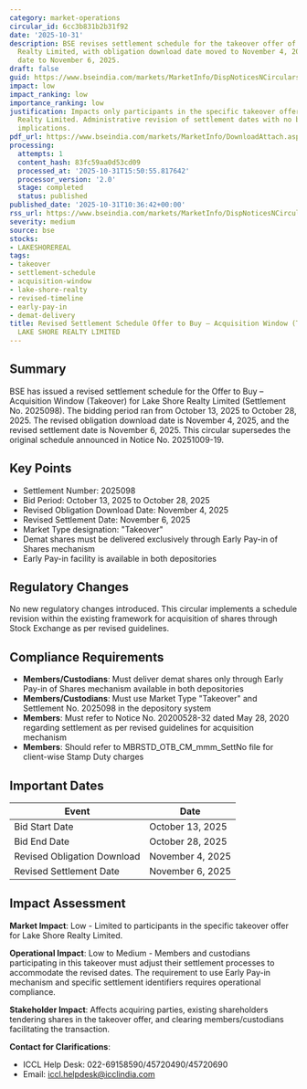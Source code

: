 ```yaml
---
category: market-operations
circular_id: 6cc3b831b2b31f92
date: '2025-10-31'
description: BSE revises settlement schedule for the takeover offer of Lake Shore
  Realty Limited, with obligation download date moved to November 4, 2025 and settlement
  date to November 6, 2025.
draft: false
guid: https://www.bseindia.com/markets/MarketInfo/DispNoticesNCirculars.aspx?Noticeid={0C7A8CCD-E6AA-4247-9AFF-87719AD394F5}&noticeno=20251031-8&dt=10/31/2025&icount=8&totcount=62&flag=0
impact: low
impact_ranking: low
importance_ranking: low
justification: Impacts only participants in the specific takeover offer for Lake Shore
  Realty Limited. Administrative revision of settlement dates with no broader market
  implications.
pdf_url: https://www.bseindia.com/markets/MarketInfo/DownloadAttach.aspx?id=20251031-8&attachedId=
processing:
  attempts: 1
  content_hash: 83fc59aa0d53cd09
  processed_at: '2025-10-31T15:50:55.817642'
  processor_version: '2.0'
  stage: completed
  status: published
published_date: '2025-10-31T10:36:42+00:00'
rss_url: https://www.bseindia.com/markets/MarketInfo/DispNoticesNCirculars.aspx?Noticeid={0C7A8CCD-E6AA-4247-9AFF-87719AD394F5}&noticeno=20251031-8&dt=10/31/2025&icount=8&totcount=62&flag=0
severity: medium
source: bse
stocks:
- LAKESHOREREAL
tags:
- takeover
- settlement-schedule
- acquisition-window
- lake-shore-realty
- revised-timeline
- early-pay-in
- demat-delivery
title: Revised Settlement Schedule Offer to Buy – Acquisition Window (Takeover) for
  LAKE SHORE REALTY LIMITED
---
```


## Summary

BSE has issued a revised settlement schedule for the Offer to Buy – Acquisition Window (Takeover) for Lake Shore Realty Limited (Settlement No. 2025098). The bidding period ran from October 13, 2025 to October 28, 2025. The revised obligation download date is November 4, 2025, and the revised settlement date is November 6, 2025. This circular supersedes the original schedule announced in Notice No. 20251009-19.

## Key Points

- Settlement Number: 2025098
- Bid Period: October 13, 2025 to October 28, 2025
- Revised Obligation Download Date: November 4, 2025
- Revised Settlement Date: November 6, 2025
- Market Type designation: "Takeover"
- Demat shares must be delivered exclusively through Early Pay-in of Shares mechanism
- Early Pay-in facility is available in both depositories

## Regulatory Changes

No new regulatory changes introduced. This circular implements a schedule revision within the existing framework for acquisition of shares through Stock Exchange as per revised guidelines.

## Compliance Requirements

- **Members/Custodians**: Must deliver demat shares only through Early Pay-in of Shares mechanism available in both depositories
- **Members/Custodians**: Must use Market Type "Takeover" and Settlement No. 2025098 in the depository system
- **Members**: Must refer to Notice No. 20200528-32 dated May 28, 2020 regarding settlement as per revised guidelines for acquisition mechanism
- **Members**: Should refer to MBRSTD_OTB_CM_mmm_SettNo file for client-wise Stamp Duty charges

## Important Dates

| Event | Date |
|-------|------|
| Bid Start Date | October 13, 2025 |
| Bid End Date | October 28, 2025 |
| Revised Obligation Download | November 4, 2025 |
| Revised Settlement Date | November 6, 2025 |

## Impact Assessment

**Market Impact**: Low - Limited to participants in the specific takeover offer for Lake Shore Realty Limited.

**Operational Impact**: Low to Medium - Members and custodians participating in this takeover must adjust their settlement processes to accommodate the revised dates. The requirement to use Early Pay-in mechanism and specific settlement identifiers requires operational compliance.

**Stakeholder Impact**: Affects acquiring parties, existing shareholders tendering shares in the takeover offer, and clearing members/custodians facilitating the transaction.

**Contact for Clarifications**: 
- ICCL Help Desk: 022-69158590/45720490/45720690
- Email: iccl.helpdesk@icclindia.com